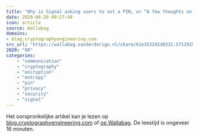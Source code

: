 ```yaml
---
title: "Why is Signal asking users to set a PIN, or “A few thoughts on Secure Value Recovery”"
date: 2020-08-20 08:27:49
icon: article
source: Wallabag
domains:
- blog.cryptographyengineering.com
src_url: "https://wallabag.sanderdorigo.nl/share/61e353242d0331.57129298"
2020: "08"
categories:
    - "communication"
    - "cryptography"
    - "encryption"
    - "entropy"
    - "pin"
    - "privacy"
    - "security"
    - "signal"
---
```

Het oorspronkelijke artikel kan je lezen op [blog.cryptographyengineering.com](https://blog.cryptographyengineering.com/2020/07/10/a-few-thoughts-about-signals-secure-value-recovery/) of [op Wallabag](https://wallabag.sanderdorigo.nl/share/61e353242d0331.57129298). De leestijd is ongeveer 16 minuten.